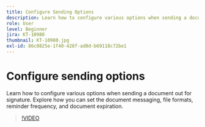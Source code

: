 ```yaml
---
title: Configure Sending Options
description: Learn how to configure various options when sending a document out for signature
role: User
level: Beginner
jira: KT-10980
thumbnail: KT-10980.jpg
exl-id: 86c0825e-1f40-428f-ad0d-b69118c72be1
---
```

# Configure sending options

Learn how to configure various options when sending a document out for signature. Explore how you can set the document messaging, file formats, reminder frequency, and document expiration.

>[!VIDEO](https://video.tv.adobe.com/v/346675?quality=12&learn=on&hidetitle=true)

